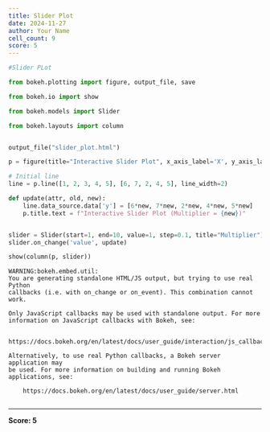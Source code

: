 ```yaml
---
title: Slider Plot
date: 2024-11-27
author: Your Name
cell_count: 9
score: 5
---
```


```python
#Slider PLot

```


```python
from bokeh.plotting import figure, output_file, save

```


```python
from bokeh.io import show

```


```python
from bokeh.models import Slider

```


```python
from bokeh.layouts import column

```


```python

output_file("slider_plot.html")

p = figure(title="Interactive Slider Plot", x_axis_label='X', y_axis_label='Y')

# Initial line
line = p.line([1, 2, 3, 4, 5], [6, 7, 2, 4, 5], line_width=2)


```


```python
def update(attr, old, new):
    line.data_source.data['y'] = [6*new, 7*new, 2*new, 4*new, 5*new]
    p.title.text = f"Interactive Slider Plot (Multiplier = {new})"

```


```python

slider = Slider(start=1, end=10, value=1, step=0.1, title="Multiplier")
slider.on_change('value', update)

show(column(p, slider))
```

    WARNING:bokeh.embed.util:
    You are generating standalone HTML/JS output, but trying to use real Python
    callbacks (i.e. with on_change or on_event). This combination cannot work.
    
    Only JavaScript callbacks may be used with standalone output. For more
    information on JavaScript callbacks with Bokeh, see:
    
        https://docs.bokeh.org/en/latest/docs/user_guide/interaction/js_callbacks.html
    
    Alternatively, to use real Python callbacks, a Bokeh server application may
    be used. For more information on building and running Bokeh applications, see:
    
        https://docs.bokeh.org/en/latest/docs/user_guide/server.html
    



```python

```


---
**Score: 5**
